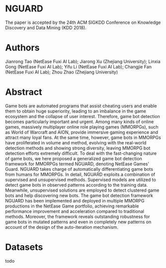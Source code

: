 # NGUARD
The paper is accepted by the 24th ACM SIGKDD Conference on Knowledge Discovery and Data Mining (KDD 2018).

# Authors
Jianrong Tao (NetEase Fuxi AI Lab); Jiarong Xu (Zhejiang University); Linxia Gong (NetEase Fuxi AI Lab); Yifu Li (NetEase Fuxi AI Lab); Changjie Fan (NetEase Fuxi AI Lab); Zhou Zhao (Zhejiang University)

# Abstract
Game bots are automated programs that assist cheating users and enable them to obtain huge superiority, leading to an imbalance in the game ecosystem and the collapse of user interest. Therefore, game bot detection becomes particularly important and urgent. Among many kinds of online games, massively multiplayer online role playing games (MMORPGs), such as World of Warcraft and AION, provide immersive gaming experience and attract many loyal fans. At the same time, however, game bots in MMORPGs have proliferated in volume and method, evolving with the real-world detection methods and showing strong diversity, leaving MMORPG bot detection efforts extremely difficult. To deal with the fast-changing nature of game bots, we here proposed a generalized game bot detection framework for MMORPGs termed NGUARD, denoting NetEase Games’ Guard. NGUARD takes charge of automatically differentiating game bots from humans for MMORPGs. In detail, NGUARD exploits a combination of supervised and unsupervised methods. Supervised models are utilized to detect game bots in observed patterns according to the training data. Meanwhile, unsupervised solutions are employed to detect clustered game bots and help discovering new bots. The game bot detection framework NGUARD has been implemented and deployed in multiple MMORPG productions in the NetEase Game portfolio, achieving remarkable performance improvement and acceleration compared to traditional methods. Moreover, the framework reveals outstanding robustness for game bots in mutated patterns and even in completely new patterns on account of the design of the auto-iteration mechanism.

# Datasets
todo
